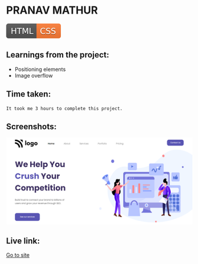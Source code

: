 # PRANAV MATHUR

![technology used](./HTML-CSS-orange.svg)

## Learnings from the project:

- Positioning elements
- Image overflow

## Time taken:

    It took me 3 hours to complete this project.

## Screenshots:

![screencapture](./screencapture-4.png)

## Live link:

[Go to site](https://digital-marketing-home-page-4.netlify.app/)
